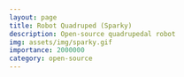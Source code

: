 ```yaml
---
layout: page
title: Robot Quadruped (Sparky)
description: Open-source quadrupedal robot
img: assets/img/sparky.gif
importance: 2000000
category: open-source
--- 
```


